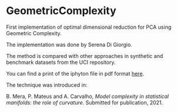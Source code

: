 # GeometricComplexity

First implementation of optimal dimensional reduction for PCA using Geometric Complexity.

The implementation was done by Serena Di Giorgio.

The method is compared with other approaches in synthetic and benchmark datasets from the UCI repository.

You can find a print of the iphyton file in pdf format [here](/print.pdf).

The technique was introduced in: 

B. Mera, P. Mateus and A. Carvalho, *Model complexity in statistical manifolds: the role of curvature*. Submitted for publication, 2021.
